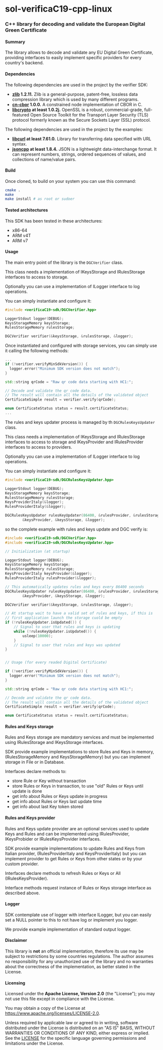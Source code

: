 # sol-verificaC19-cpp-linux


### C++ library for decoding and validate the European Digital Green Certificate

#### Summary
The library allows to decode and validate any EU Digital Green Certificate,
providing interfaces to easily implement specific providers for every country's backend.

#### Dependencies

The following dependencies are used in the project by the verifier SDK:
- **[zlib](https://github.com/madler/zlib) 1.2.11.** Zlib is a general-purpose, patent-free, lossless data compression library which is used by many different programs.
- **[cn-cbor](https://github.com/jimsch/cn-cbor) 1.0.0.** A constrained node implementation of CBOR in C.
- **[libcrypto](https://github.com/openssl/openssl) at least 1.0.2j.** OpenSSL is a robust, commercial-grade, full-featured Open Source Toolkit for the Transport Layer Security (TLS) protocol formerly known as the Secure Sockets Layer (SSL) protocol.

The following dependencies are used in the project by the examples:
- **[libcurl](https://github.com/curl/curl) at least 7.61.0.** Library for transferring data specified with URL syntax.
- **[jsoncpp](https://github.com/open-source-parsers/jsoncpp) at least 1.8.4.** JSON is a lightweight data-interchange format. It can represent numbers, strings, ordered sequences of values, and collections of name/value pairs.

#### Build

Once cloned, to build on your system you can use this command:

```sh
cmake .
make
make install # as root or sudoer
```

#### Tested architectures

This SDK has been tested in these architectures:
- x86-64
- ARM v4T
- ARM v7

#### Usage

The main entry point of the library is the `DGCVerifier` class.

This class needs a implementation of IKeysStorage and IRulesStorage interfaces to access to storage.

Optionally you can use a implementation of ILogger interface to log operations.

You can simply instantiate and configure it:

```cpp
#include <verificaC19-sdk/DGCVerifier.hpp>

LoggerStdout logger(DEBUG);
KeysStorageMemory keysStorage;
RulesStorageMemory rulesStorage;

DGCVerifier verifier(&keysStorage, &rulesStorage, &logger);
```

Once instantiated and configured with storage services, you can simply use it
calling the following methods:

```cpp
...
if (!verifier.verifyMinSdkVersion()) {
  logger.error("Minimum SDK version does not match");
}

std::string qrCode = "Raw qr code data starting with HC1:";

// Decode and validate the qr code data.
// The result will contain all the details of the validated object
CertificateSimple result = verifier.verify(qrCode);

enum CertificateStatus status = result.certificateStatus;
...

```

The rules and keys updater process is managed by th `DGCRulesKeysUpdater` class.

This class needs a implementation of IKeysStorage and IRulesStorage interfaces to access to storage
and IKeysProvider and IRulesProvider interfaces to access to providers.

Optionally you can use a implementation of ILogger interface to log operations.

You can simply instantiate and configure it:

```cpp
#include <verificaC19-sdk/DGCRulesKeysUpdater.hpp>

LoggerStdout logger(DEBUG);
KeysStorageMemory keysStorage;
RulesStorageMemory rulesStorage;
KeysProviderItaly(&logger);
RulesProviderItaly(&logger);

DGCRulesKeysUpdater rulesKeyUpdater(86400, &rulesProvider, &rulesStorage,
		&keysProvider, &keysStorage, &logger);
```

so the complete example with rules and keys update and DGC verify is:

```cpp
#include <verificaC19-sdk/DGCVerifier.hpp>
#include <verificaC19-sdk/DGCRulesKeysUpdater.hpp>

// Initialization (at startup)

LoggerStdout logger(DEBUG);
KeysStorageMemory keysStorage;
RulesStorageMemory rulesStorage;
KeysProviderItaly keysProvider(&logger);
RulesProviderItaly rulesProvider(&logger);

// This automatically updates rules and keys every 86400 seconds
DGCRulesKeysUpdater rulesKeyUpdater(86400, &rulesProvider, &rulesStorage,
		&keysProvider, &keysStorage, &logger);

DGCVerifier verifier(&keysStorage, &rulesStorage, &logger);

// At startup wait to have a valid set of rules and keys, if this is
// first application launch the storage cuold be empty
if (!rulesKeyUpdater.isUpdated()) {
	// Signal to user that rules and keys is updating
	while (!rulesKeyUpdater.isUpdated()) {
		usleep(10000);
	}
	// Signal to user that rules and keys was updated
}


// Usage (for every readed Digital Certificate)

if (!verifier.verifyMinSdkVersion()) {
  logger.error("Minimum SDK version does not match");
}

std::string qrCode = "Raw qr code data starting with HC1:";

// Decode and validate the qr code data.
// The result will contain all the details of the validated object
CertificateSimple result = verifier.verify(qrCode);

enum CertificateStatus status = result.certificateStatus;
```

#### Rules and Keys storage

Rules and Keys storage are mandatory services and must be implemented using
IRulesStorage and IKeysStorage interfaces.

SDK provide example implementations to store Rules and Keys in memory,
(RulesStorageMemory and KeysStorageMemory) but you can implement storage in File or in Database.

Interfaces declare methods to:
- store Rule or Key without transaction
- store Rules or Keys in transaction, to use "old" Rules or Keys until update is done
- get info about Rules or Keys update in progress
- get info about Rules or Keys last update time
- get info about last Key token stored

#### Rules and Keys provider

Rules and Keys update provider are an optional services used to update Keys and Rules
and can be implemented using IRulesProvider, IKeysProbider or IRulesKeysProvider interfaces.

SDK provide example implementations to update Rules and Keys from Italian provider,
(RulesProviderItaly and KeysProviderItaly) but you can implement provider
to get Rules or Keys from other states or by your custom provider.

Interfaces declare methods to refresh Rules or Keys or All (IRulesKeysProvider).

Interface methods request instance of Rules or Keys storage interface as described above.

#### Logger

SDK contemplate use of logger with interface ILogger, but you can easily set
a NULL pointer to this to not have log or implement you logger.

We provide example implementation of standard output logger.

#### Disclaimer
This library is **not** an official implementation, therefore its use may be subject to restrictions by some countries regulations.
The author assumes no responsibility for any unauthorized use of the library and no warranties about the correctness of the implementation, as better stated in the License.


#### Licensing

Licensed under the **Apache License, Version 2.0** (the "License"); you may not use this file except in compliance with the License.

You may obtain a copy of the License at https://www.apache.org/licenses/LICENSE-2.0.

Unless required by applicable law or agreed to in writing, software distributed under the License is distributed on an "AS IS" BASIS, WITHOUT WARRANTIES OR CONDITIONS OF ANY KIND, either express or implied. See the [LICENSE](./LICENSE) for the specific language governing permissions and limitations under the License.
